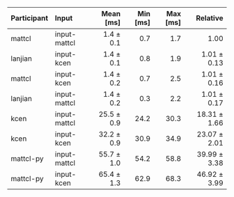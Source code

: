 | Participant | Input | Mean [ms] | Min [ms] | Max [ms] | Relative |
|:---|:---|---:|---:|---:|---:|
| mattcl | input-mattcl | 1.4 ± 0.1 | 0.7 | 1.7 | 1.00 |
| lanjian | input-kcen | 1.4 ± 0.1 | 0.8 | 1.9 | 1.01 ± 0.13 |
| mattcl | input-kcen | 1.4 ± 0.2 | 0.7 | 2.5 | 1.01 ± 0.16 |
| lanjian | input-mattcl | 1.4 ± 0.2 | 0.3 | 2.2 | 1.01 ± 0.17 |
| kcen | input-mattcl | 25.5 ± 0.9 | 24.2 | 30.3 | 18.31 ± 1.66 |
| kcen | input-kcen | 32.2 ± 0.9 | 30.9 | 34.9 | 23.07 ± 2.01 |
| mattcl-py | input-mattcl | 55.7 ± 1.0 | 54.2 | 58.8 | 39.99 ± 3.38 |
| mattcl-py | input-kcen | 65.4 ± 1.3 | 62.9 | 68.3 | 46.92 ± 3.99 |
